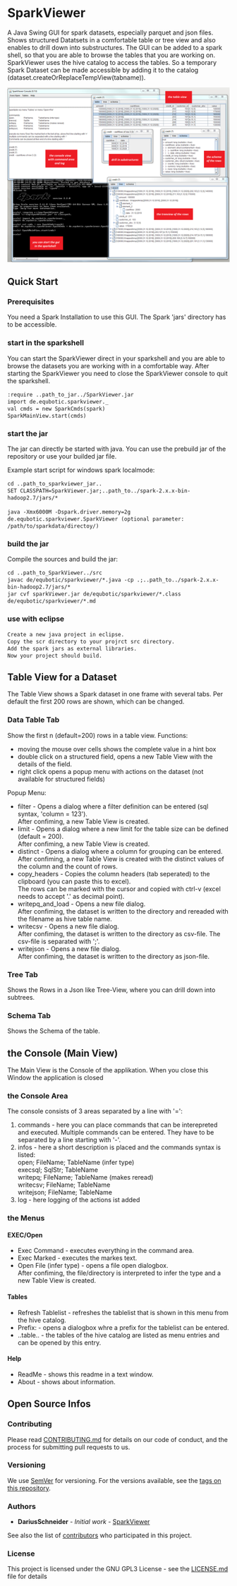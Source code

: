 # SparkViewer
A Java Swing GUI for spark datasets, especially parquet and json files.
Shows structured Datatsets in a comfortable table or tree view and also enables to drill down into substructures.
The GUI can be added to a spark shell, so that you are able to browse the tables that you are working on.
SparkViewer uses the hive catalog to access the tables. 
So a temporary Spark Dataset can be made accessible by adding it to the catalog (dataset.createOrReplaceTempView(tabname)).

![SparkViewer0](SparkViewer.png)

## Quick Start
### Prerequisites
You need a Spark Installation to use this GUI.
The Spark 'jars' directory has to be accessible. 

### start in the sparkshell
You can start the SparkViewer direct in your sparkshell and you are able to browse the datasets you are working with in a comfortable way. 
After starting the SparkViewer you need to close the SparkViewer console to quit the sparkshell.
```
:require ..path_to_jar../SparkViewer.jar
import de.equbotic.sparkviewer._
val cmds = new SparkCmds(spark)
SparkMainView.start(cmds)
```

### start the jar
The jar can directly be started with java.
You can use the prebuild jar of the repository or use your builded jar file.

Example start script for windows spark localmode:
```
cd ..path_to_sparkviewer_jar..
SET CLASSPATH=SparkViewer.jar;..path_to../spark-2.x.x-bin-hadoop2.7/jars/*

java -Xmx6000M -Dspark.driver.memory=2g de.equbotic.sparkviewer.SparkViewer (optional parameter: /path/to/sparkdata/directoy/)
```

### build the jar
Compile the sources and build the jar:
```
cd ..path_to_SparkViewer../src
javac de/equbotic/sparkviewer/*.java -cp .;..path_to../spark-2.x.x-bin-hadoop2.7/jars/* 
jar cvf sparkViewer.jar de/equbotic/sparkviewer/*.class de/equbotic/sparkviewer/*.md 
```
### use with eclipse
```
Create a new java project in eclipse.
Copy the scr directory to your projrct src directory.
Add the spark jars as external libraries.
Now your project should build.
```
## Table View for a Dataset
The Table View shows a Spark dataset in one frame with several tabs.
Per default the first 200 rows are shown, which can be changed. 

### Data Table Tab
Show the first n (default=200) rows in a table view.
Functions:

* moving the mouse over cells shows the complete value in a hint box
* double click on a structured field, opens a new Table View with the details of the field.
* right click opens a popup menu with actions on the dataset (not available for structured fields)

Popup Menu:

* filter - Opens a dialog where a filter definition can be entered (sql syntax, 'column =  123').   
           After confiming, a new Table View is created.
* limit -  Opens a dialog where a new limit for the table size can be defined (default = 200).   
           After confiming, a new Table View is created.
* distinct - Opens a dialog where a column for grouping can be entered.   
             After confiming, a new Table View is created with the distinct values of the column and the count of rows.
* copy_headers - Copies the column headers (tab seperated) to the clipboard (you can paste this to excel).   
                 The rows can be marked with the cursor and copied with ctrl-v (excel needs to accept '.' as decimal point).
* writepq_and_load - Opens a new file dialog.   
              After confiming, the dataset is written to the directory and rereaded with the filename as hive table name.
* writecsv -  Opens a new file dialog.   
              After confiming, the dataset is written to the directory as csv-file. The csv-file is separated with ';'.
* writejson - Opens a new file dialog.   
              After confiming, the dataset is written to the directory as json-file.

### Tree Tab
Shows the Rows in a Json like Tree-View, where you can drill down into subtrees.

### Schema Tab
Shows the Schema of the table.


## the Console (Main View)
The Main View is the Console of the applikation. When you close this Window the application is closed

### the Console Area
The console consists of 3 areas separated by a line with '=':

1. commands - here you can place commands that can be interepreted and executed.
             Multiple commands can be entered. They have to be separated by a line starting with '-'.
2. infos - here a short description is placed and the commands syntax is listed:   
		open;       	FileName; 	TableName (infer type)   
		execsql;    	SqlStr;   	TableName   
		writepq;    	FileName; 	TableName (makes reread)   
		writecsv;   	FileName; 	TableName   
		writejson;  	FileName; 	TableName
3. log - here logging of the actions ist added

### the Menus

#### EXEC/Open
* Exec Command - executes everything in the command area.
* Exec Marked - executes the markes text.
* Open File (infer type) - opens a file open dialogbox.   
           After confiming, the file/directory is interpreted to infer the type and a new Table View is created.
           
#### Tables
* Refresh Tablelist - refreshes the tablelist that is shown in this menu from the hive catalog.
* Prefix: - opens a dialogbox whre a prefix for the tablelist can be entered.
* ..table.. - the tables of the hive catalog are listed as menu entries and can be opened by this entry.

#### Help
* ReadMe - shows this readme in a text window.
* About - shows about information.
           
## Open Source Infos
### Contributing
Please read [CONTRIBUTING.md](https://gist.github.com/PurpleBooth/b24679402957c63ec426) for details on our code of conduct, and the process for submitting pull requests to us.

### Versioning
We use [SemVer](http://semver.org/) for versioning. For the versions available, see the [tags on this repository](https://github.com/your/project/tags). 

### Authors
* **DariusSchneider** - *Initial work* - [SparkViewer](https://github.com/DariusSchneider/SparkViewer)

See also the list of [contributors](https://github.com/DariusSchneider/SparkViewer/contributors) who participated in this project.

### License
This project is licensed under the GNU GPL3 License - see the [LICENSE.md](LICENSE.md) file for details

